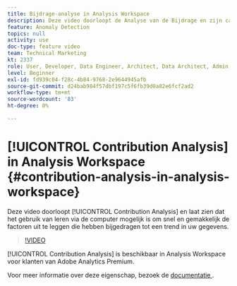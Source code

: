 ```yaml
---
title: Bijdrage-analyse in Analysis Workspace
description: Deze video doorloopt de Analyse van de Bijdrage en zijn capaciteit om machine het leren te gebruiken om de factoren snel en gemakkelijk te verklaren die tot een trend in uw gegevens hebben bijgedragen.
feature: Anomaly Detection
topics: null
activity: use
doc-type: feature video
team: Technical Marketing
kt: 2337
role: User, Developer, Data Engineer, Architect, Data Architect, Admin, Leader
level: Beginner
exl-id: fd939c04-f28c-4b84-9768-2e9644945afb
source-git-commit: d24bab984f57dbf197c5f6fb39d0a82e6fcf2ad2
workflow-type: tm+mt
source-wordcount: '83'
ht-degree: 0%

---
```


# [!UICONTROL Contribution Analysis] in Analysis Workspace {#contribution-analysis-in-analysis-workspace}

Deze video doorloopt [!UICONTROL Contribution Analysis] en laat zien dat het gebruik van leren via de computer mogelijk is om snel en gemakkelijk de factoren uit te leggen die hebben bijgedragen tot een trend in uw gegevens.

>[!VIDEO](https://video.tv.adobe.com/v/25443/?quality=12&learn=on)

[!UICONTROL Contribution Analysis] is beschikbaar in Analysis Workspace voor klanten van Adobe Analytics Premium.

Voor meer informatie over deze eigenschap, bezoek de [ documentatie ](https://experienceleague.adobe.com/docs/analytics/analyze/analysis-workspace/virtual-analyst/anomaly-detection/anomaly-detection.html?lang=nl-NL).
